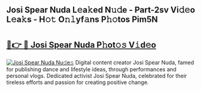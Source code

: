 ## Josi Spear Nuda L𝚎a𝚔ed N𝚞𝚍e - Part-2sv Vi𝚍𝚎o L𝚎a𝚔s - H𝚘𝚝 O𝚗𝚕yf𝚊ns P𝚑𝚘tos Pim5N

# <h2><a href="http://kff6elg.oniu.top/?m=Josi+Spear+Nuda">🔗👉 🔴 Josi Spear Nuda P𝚑ot𝚘𝚜 V𝚒d𝚎o</a></h2>

[![Josi Spear Nuda Nu𝚍e𝚜](https://i.imgur.com/0qMVB7G.gif)](http://kff6elg.oniu.top/?m=Josi+Spear+Nuda)
Digital content creator Josi Spear Nuda, famed for publishing dance and lifestyle ideas, through performances and personal vlogs. Dedicated activist Josi Spear Nuda, celebrated for their tireless efforts and passion for creating positive change.  

